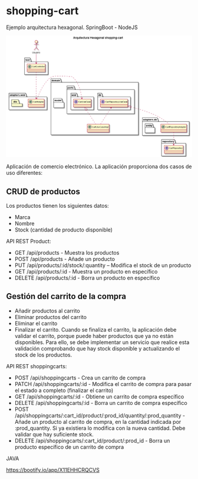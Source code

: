 # shopping-cart
Ejemplo arquitectura hexagonal. SpringBoot - NodeJS


![Hexagonal](doc/hex.png)

Aplicación de comercio electrónico. La aplicación proporciona dos casos de uso diferentes:

## CRUD de productos

Los productos tienen los siguientes datos:

* Marca
* Nombre
* Stock (cantidad de producto disponible)

API REST Product:

* GET /api/products - Muestra los productos
* POST /api/products - Añade un producto
* PUT /api/products/:id/stock/:quantity – Modifica el stock de un producto
* GET /api/products/:id - Muestra un producto en específico
* DELETE /api/products/:id - Borra un producto en específico


## Gestión del carrito de la compra

* Añadir productos al carrito
* Eliminar productos del carrito
* Eliminar el carrito
* Finalizar el carrito. Cuando se finaliza el carrito, la aplicación debe validar el carrito, porque puede haber productos que ya no están disponibles. Para ello, se debe implementar un servicio que realice esta validación comprobando que hay stock disponible y actualizando el stock de los productos.

API REST shoppingcarts:

* POST /api/shoppingcarts - Crea un carrito de compra
* PATCH /api/shoppingcarts/:id - Modifica el carrito de compra para pasar el estado a completo (finalizar el carrito)
* GET /api/shoppingcarts/:id - Obtiene un carrito de compra específico
* DELETE /api/shoppingcarts/:id - Borra un carrito de compra específico
* POST /api/shoppingcarts/:cart_id/product/:prod_id/quantity/:prod_quantity - Añade un producto al carrito de compra, en la cantidad indicada por :prod_quantity. Si ya existiera lo modifica con la nueva cantidad. Debe validar que hay suficiente stock.
* DELETE /api/shoppingcarts/:cart_id/product/:prod_id - Borra un producto específico de un carrito de compra


JAVA

https://bootify.io/app/X11EHHCRQCVS